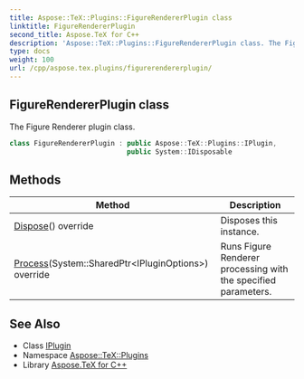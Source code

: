 ```yaml
---
title: Aspose::TeX::Plugins::FigureRendererPlugin class
linktitle: FigureRendererPlugin
second_title: Aspose.TeX for C++
description: 'Aspose::TeX::Plugins::FigureRendererPlugin class. The Figure Renderer plugin class in C++.'
type: docs
weight: 100
url: /cpp/aspose.tex.plugins/figurerendererplugin/
---
```

## FigureRendererPlugin class


The Figure Renderer plugin class.

```cpp
class FigureRendererPlugin : public Aspose::TeX::Plugins::IPlugin,
                             public System::IDisposable
```

## Methods

| Method | Description |
| --- | --- |
| [Dispose](./dispose/)() override | Disposes this instance. |
| [Process](./process/)(System::SharedPtr\<IPluginOptions\>) override | Runs Figure Renderer processing with the specified parameters. |
## See Also

* Class [IPlugin](../iplugin/)
* Namespace [Aspose::TeX::Plugins](../)
* Library [Aspose.TeX for C++](../../)
